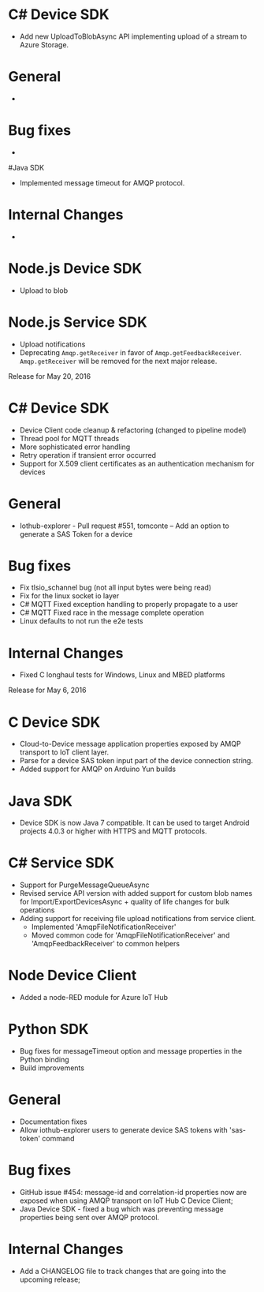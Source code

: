 # C# Device SDK
- Add new UploadToBlobAsync API implementing upload of a stream to Azure Storage.
# General
- 

# Bug fixes
- 

#Java SDK
- Implemented message timeout for AMQP protocol.

# Internal Changes
- 
# Node.js Device SDK
- Upload to blob

# Node.js Service SDK
- Upload notifications
- Deprecating `Amqp.getReceiver` in favor of `Amqp.getFeedbackReceiver`. `Amqp.getReceiver` will be removed for the next major release.

Release for May 20, 2016

# C# Device SDK
- Device Client code cleanup & refactoring (changed to pipeline model)
- Thread pool for MQTT threads
- More sophisticated error handling
- Retry operation if transient error occurred
- Support for X.509 client certificates as an authentication mechanism for devices

# General
- Iothub-explorer - Pull request #551, tomconte – Add an option to generate a SAS Token for a device

# Bug fixes
- Fix tlsio_schannel bug (not all input bytes were being read)
- Fix for the linux socket io layer
- C# MQTT Fixed exception handling to properly propagate to a user
- C# MQTT Fixed race in the message complete operation
- Linux defaults to not run the e2e tests

# Internal Changes
- Fixed C longhaul tests for Windows, Linux and MBED platforms


Release for May 6, 2016

# C Device SDK
- Cloud-to-Device message application properties exposed by AMQP transport to IoT client layer.
- Parse for a device SAS token input part of the device connection string.
- Added support for AMQP on Arduino Yun builds

# Java SDK
- Device SDK is now Java 7 compatible. It can be used to target Android projects 4.0.3 or higher with HTTPS and MQTT protocols.

# C# Service SDK
- Support for PurgeMessageQueueAsync
- Revised service API version with added support for custom blob names for Import/ExportDevicesAsync + quality of life changes for bulk operations
- Adding support for receiving file upload notifications from service client. 
	- Implemented 'AmqpFileNotificationReceiver'
	- Moved common code for 'AmqpFileNotificationReceiver' and 'AmqpFeedbackReceiver' to common helpers


# Node Device Client
- Added a node-RED module for Azure IoT Hub

# Python SDK
- Bug fixes for messageTimeout option and message properties in the Python binding
- Build improvements

# General
- Documentation fixes
- Allow iothub-explorer users to generate device SAS tokens with 'sas-token' command

# Bug fixes

- GitHub issue #454: message-id and correlation-id properties now are exposed when using AMQP transport on IoT Hub C Device Client;
- Java Device SDK - fixed a bug which was preventing message properties being sent over AMQP protocol.

# Internal Changes
- Add a CHANGELOG file to track changes that are going into the upcoming release;
